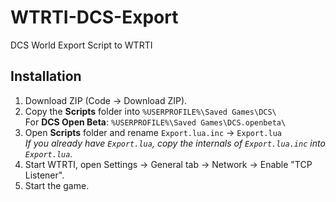 # WTRTI-DCS-Export
DCS World Export Script to WTRTI

## Installation
1. Download ZIP (Code -> Download ZIP).
2. Copy the __Scripts__ folder into `%USERPROFILE%\Saved Games\DCS\`  
   For __DCS Open Beta__: `%USERPROFILE%\Saved Games\DCS.openbeta\`
3. Open __Scripts__ folder and rename `Export.lua.inc` -> `Export.lua`  
   _If you already have `Export.lua`, copy the internals of `Export.lua.inc` into `Export.lua`._
4. Start WTRTI, open Settings -> General tab -> Network -> Enable "TCP Listener".
5. Start the game.
